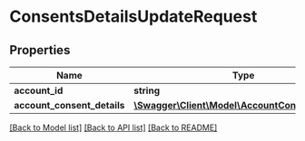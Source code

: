 # ConsentsDetailsUpdateRequest

## Properties
Name | Type | Description | Notes
------------ | ------------- | ------------- | -------------
**account_id** | **string** | AccountId | 
**account_consent_details** | [**\Swagger\Client\Model\AccountConsentDetails[]**](AccountConsentDetails.md) |  | [optional] 

[[Back to Model list]](../../README.md#documentation-for-models) [[Back to API list]](../../README.md#documentation-for-api-endpoints) [[Back to README]](../../README.md)

